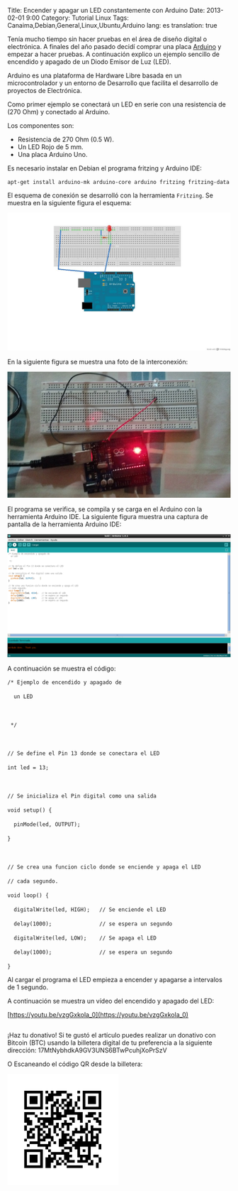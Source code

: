 Title: Encender y apagar un LED constantemente con Arduino
Date: 2013-02-01 9:00
Category: Tutorial Linux
Tags: Canaima,Debian,General,Linux,Ubuntu,Arduino
lang: es
translation: true

Tenía mucho tiempo sin hacer pruebas en el área de diseño digital o electrónica. A finales del año pasado decidí comprar una placa [Arduino](https://es.wikipedia.org/wiki/Arduino) y empezar a hacer pruebas. A continuación explico un ejemplo sencillo de encendido y apagado de un Diodo Emisor de Luz (LED).

Arduino es una plataforma de Hardware Libre basada en un microcontrolador y  un entorno de Desarrollo que facilita el desarrollo de proyectos de Electrónica.

Como primer ejemplo se conectará un LED en serie con una resistencia de (270 Ohm) y conectado al Arduino.

Los componentes son:

- Resistencia de 270 Ohm (0.5 W).
- Un LED Rojo de 5 mm.
- Una placa Arduino Uno.


Es necesario instalar en Debian el programa fritzing y Arduino IDE:
```
apt-get install arduino-mk arduino-core arduino fritzing fritzing-data
```
El esquema de conexión se desarrolló con la herramienta `Fritzing`. Se muestra en la siguiente figura el esquema:

![](./images/encenderyapagarunledconstantementeconarduino-1.jpg) 

En la siguiente figura se muestra una foto de la interconexión:

![](./images/encenderyapagarunledconstantementeconarduino-2.jpg) 

El programa se verifica, se compila y se carga en el Arduino con la herramienta Arduino IDE.
La siguiente figura muestra una captura de pantalla de la herramienta Arduino IDE:

![](./images/encenderyapagarunledconstantementeconarduino-3.png) 

A continuación se muestra el código:
```
/* Ejemplo de encendido y apagado de

  un LED

  

 */



// Se define el Pin 13 donde se conectara el LED

int led = 13;



// Se inicializa el Pin digital como una salida

void setup() {                

  pinMode(led, OUTPUT);     

}



// Se crea una funcion ciclo donde se enciende y apaga el LED

// cada segundo.

void loop() {

  digitalWrite(led, HIGH);   // Se enciende el LED

  delay(1000);               // se espera un segundo

  digitalWrite(led, LOW);    // Se apaga el LED

  delay(1000);               // se espera un segundo

}
```
Al cargar el programa el LED empieza a encender y apagarse a intervalos de 1 segundo.

A continuación se muestra un vídeo del encendido y apagado del LED:

[https://youtu.be/vzgGxkola_0](https://youtu.be/vzgGxkola_0) 

##  ##
¡Haz tu donativo!
Si te gustó el artículo puedes realizar un donativo con Bitcoin (BTC)
usando la billetera digital de tu preferencia a la siguiente
dirección: 17MtNybhdkA9GV3UNS6BTwPcuhjXoPrSzV

O Escaneando el código QR desde la billetera:

![17MtNybhdkA9GV3UNS6BTwPcuhjXoPrSzV](./images/17MtNybhdkA9GV3UNS6BTwPcuhjXoPrSzV.png)